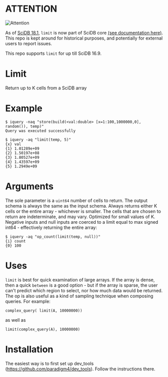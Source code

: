 # ATTENTION

![Attention](http://static.lightwave3d.com/sdk/2015/python/_images/deprecated.jpg)

As of [SciDB 18.1](http://forum.paradigm4.com/t/scidb-release-18-1/2124), `limit` is now part of SciDB core [(see documentation here)](https://paradigm4.atlassian.net/wiki/spaces/scidb/pages/242810956/limit). This repo is kept around for historical purposes, and potentially for external users to report issues. 

This repo supports `limit` for up till SciDB 16.9. 

# Limit
Return up to K cells from a SciDB array

# Example
```
$ iquery -naq "store(build(<val:double> [x=1:100,1000000,0], random()), temp)"
Query was executed successfully

$ iquery -aq "limit(temp, 5)"
{x} val
{1} 1.01289e+09
{2} 1.50197e+08
{3} 1.80527e+09
{4} 1.43597e+09
{5} 1.2949e+09
```

# Arguments
The sole parameter is a `uint64` number of cells to return. The output schema is always the same as the input schema. Always returns either K cells or the entire array - whichever is smaller. The cells that are chosen to return are indeterminate, and may vary. Optimized for small values of K. Negative inputs and null inputs are coerced to a limit equal to max signed int64 - effectively returning the entire array:
```
$ iquery -aq "op_count(limit(temp, null))"
{i} count
{0} 100
```

# Uses
`limit` is best for quick examination of large arrays. If the array is dense, then a quick `between` is a good option - but if the array is sparse, the user can't predict which region to select, nor how much data would be returned. The op is also useful as a kind of sampling technique when composing queries. For example:
```
complex_query( limit(A, 10000000))
```
as well as
```
limit(complex_query(A), 10000000)
```

# Installation
The easiest way is to first set up dev_tools (https://github.com/paradigm4/dev_tools). Follow the instructions there.
